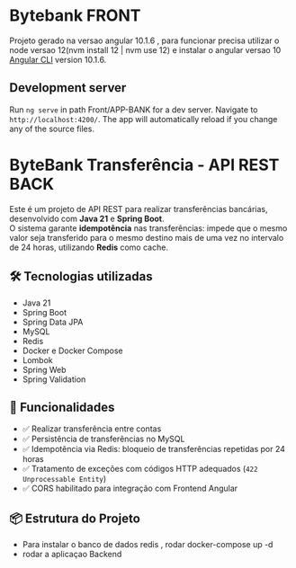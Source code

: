 # Bytebank FRONT

Projeto  gerado na versao angular 10.1.6  , para funcionar  precisa utilizar o node versao 12(nvm install 12  | nvm use 12)  e instalar  o angular versao 10 [Angular CLI](https://github.com/angular/angular-cli) version 10.1.6.

## Development server

Run `ng serve` in path Front/APP-BANK for a dev server. Navigate to `http://localhost:4200/`. The app will automatically reload if you change any of the source files.

# ByteBank Transferência - API REST  BACK

Este é um projeto de API REST para realizar transferências bancárias, desenvolvido com **Java 21** e **Spring Boot**.  
O sistema garante **idempotência** nas transferências: impede que o mesmo valor seja transferido para o mesmo destino mais de uma vez no intervalo de 24 horas, utilizando **Redis** como cache.

## 🛠️ Tecnologias utilizadas

- Java 21
- Spring Boot
- Spring Data JPA
- MySQL
- Redis
- Docker e Docker Compose
- Lombok
- Spring Web
- Spring Validation

## 🚀 Funcionalidades

- ✅ Realizar transferência entre contas
- ✅ Persistência de transferências no MySQL
- ✅ Idempotência via Redis: bloqueio de transferências repetidas por 24 horas
- ✅ Tratamento de exceções com códigos HTTP adequados (`422 Unprocessable Entity`)
- ✅ CORS habilitado para integração com Frontend Angular

## 📦 Estrutura do Projeto

- Para instalar  o banco  de dados redis , rodar docker-compose up -d
- rodar a aplicaçao Backend



